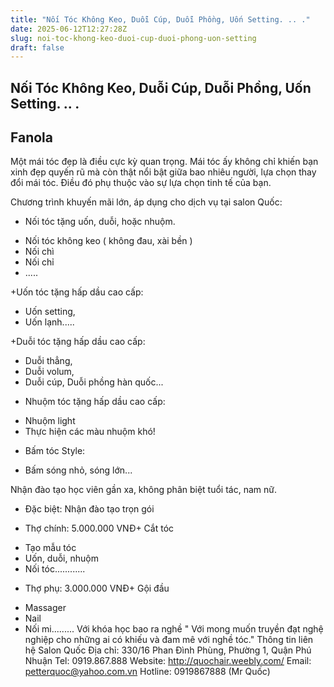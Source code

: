 ```yaml
---
title: "Nối Tóc Không Keo, Duỗi Cúp, Duỗi Phồng, Uốn Setting. .. ."
date: 2025-06-12T12:27:28Z
slug: noi-toc-khong-keo-duoi-cup-duoi-phong-uon-setting
draft: false
---
```


## Nối Tóc Không Keo, Duỗi Cúp, Duỗi Phồng, Uốn Setting. .. .

## Fanola

Một mái tóc đẹp là điều cực kỳ quan trọng. Mái tóc ấy không chỉ khiến bạn xinh đẹp quyến rũ mà còn thật nổi bật giữa bao nhiêu người, lựa chọn thay đổi mái tóc. Điều đó phụ thuộc vào sự lựa chọn tinh tế của bạn.



Chương trình khuyến mãi lớn, áp dụng cho dịch vụ tại salon Quốc:



+ Nối tóc tặng uốn, duỗi, hoặc nhuộm.
- Nối tóc không keo ( không đau, xài bền )
- Nối chì
- Nối chỉ
- .....







+Uốn tóc tặng hấp dầu cao cấp:
- Uốn setting, 
- Uốn lạnh.....













+Duỗi tóc tặng hấp dầu cao cấp:
- Duỗi thẳng, 
- Duỗi volum, 
- Duỗi cúp, Duỗi phồng hàn quốc...









+ Nhuộm tóc tặng hấp dầu cao cấp: 
- Nhuộm light
- Thực hiện các màu nhuộm khó!











+ Bấm tóc Style:
- Bấm sóng nhỏ, sóng lớn...




Nhận đào tạo học viên gần xa, không phân biệt tuổi tác, nam nữ.
+ Đặc biệt:
Nhận đào tạo trọn gói
- Thợ chính:
5.000.000 VNĐ+ Cắt tóc
+ Tạo mẫu tóc
+ Uốn, duỗi, nhuộm
+ Nối tóc............
- Thợ phụ:
3.000.000 VNĐ+ Gội đầu
+ Massager
+ Nail
+ Nối mi.........
Với khóa học bao ra nghề
" Với mong muốn truyền đạt nghệ nghiệp cho những ai có khiếu và đam mê với nghề tóc."
Thông tin liên hệ
Salon Quốc
Địa chỉ: 330/16 Phan Đình Phùng, Phường 1, Quận Phú Nhuận
Tel: 0919.867.888
Website: http://quochair.weebly.com/
Email: petterquoc@yahoo.com.vn
Hotline: 0919867888 (Mr Quốc)